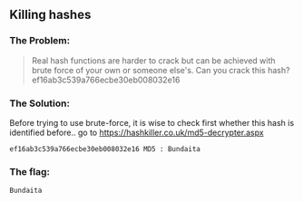 ## Killing hashes

### The Problem:

  > Real hash functions are harder to crack but can be achieved with brute force of your own or someone else's. 
  > Can you crack this hash? 
  > ef16ab3c539a766ecbe30eb008032e16

### The Solution:

Before trying to use brute-force, it is wise to check first whether this hash is identified before..
go to https://hashkiller.co.uk/md5-decrypter.aspx

`ef16ab3c539a766ecbe30eb008032e16 MD5 : Bundaita`

### The flag:
`Bundaita`

